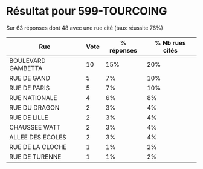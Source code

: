 # Résultat pour 599-TOURCOING

Sur 63 réponses dont 48 avec une rue cité (taux réussite 76%)

| Rue | Vote | % réponses | % Nb rues cités|
|-----|------|------------|----------------|
| BOULEVARD GAMBETTA | 10 | 15% | 20%|
| RUE DE GAND | 5 | 7% | 10%|
| RUE DE PARIS | 5 | 7% | 10%|
| RUE NATIONALE | 4 | 6% | 8%|
| RUE DU DRAGON | 2 | 3% | 4%|
| RUE DE LILLE | 2 | 3% | 4%|
| CHAUSSEE WATT | 2 | 3% | 4%|
| ALLEE DES ECOLES | 2 | 3% | 4%|
| RUE DE LA CLOCHE | 1 | 1% | 2%|
| RUE DE TURENNE | 1 | 1% | 2%|
